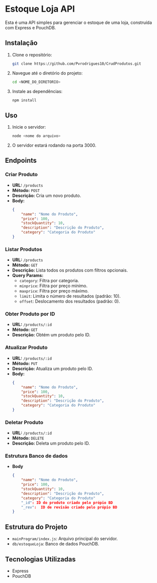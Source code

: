 # Estoque Loja API

Esta é uma API simples para gerenciar o estoque de uma loja, construída com Express e PouchDB.

## Instalação

1. Clone o repositório:
    ```bash
    git clone https://github.com/Pvrodrigues10/CrudProdutos.git
    ```
2. Navegue até o diretório do projeto:
    ```bash
    cd <NOME_DO_DIRETORIO>
    ```
3. Instale as dependências:
    ```bash
    npm install
    ```

## Uso

1. Inicie o servidor:
    ```bash
    node <nome do arquivo>
    ```
2. O servidor estará rodando na porta 3000.

## Endpoints

### Criar Produto

- **URL:** `/products`
- **Método:** `POST`
- **Descrição:** Cria um novo produto.
- **Body:**
    ```json
    {
        "name": "Nome do Produto",
        "price": 100,
        "stockQuantity": 10,
        "description": "Descrição do Produto",
        "category": "Categoria do Produto"
    }
    ```

### Listar Produtos

- **URL:** `/products`
- **Método:** `GET`
- **Descrição:** Lista todos os produtos com filtros opcionais.
- **Query Params:**
    - `category`: Filtra por categoria.
    - `minprice`: Filtra por preço mínimo.
    - `maxprice`: Filtra por preço máximo.
    - `limit`: Limita o número de resultados (padrão: 10).
    - `offset`: Deslocamento dos resultados (padrão: 0).

### Obter Produto por ID

- **URL:** `/products/:id`
- **Método:** `GET`
- **Descrição:** Obtém um produto pelo ID.

### Atualizar Produto

- **URL:** `/products/:id`
- **Método:** `PUT`
- **Descrição:** Atualiza um produto pelo ID.
- **Body:**
    ```json
    {
        "name": "Nome do Produto",
        "price": 100,
        "stockQuantity": 10,
        "description": "Descrição do Produto",
        "category": "Categoria do Produto"
    }
    ```

### Deletar Produto

- **URL:** `/products/:id`
- **Método:** `DELETE`
- **Descrição:** Deleta um produto pelo ID.

### Estrutura Banco de dados

- **Body**
  ```json
  {
      "name": "Nome do Produto",
      "price": 100,
      "stockQuantity": 10,
      "description": "Descrição do Produto",
      "category": "Categoria do Produto"
      "_id": ID do produto criado pelo própio BD
      "_rev":  ID de revisão criado pelo própio BD
  }

## Estrutura do Projeto

- `mainProgram/index.js`: Arquivo principal do servidor.
- `db/estoqueLoja`: Banco de dados PouchDB.

## Tecnologias Utilizadas

- Express
- PouchDB
